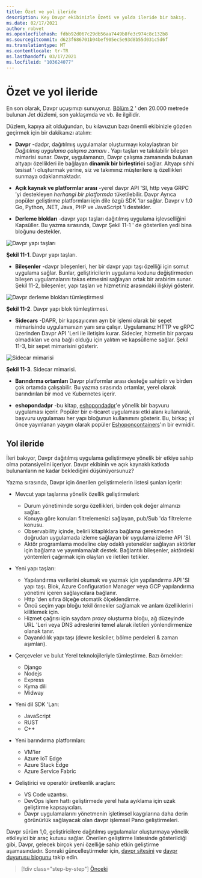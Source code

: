 ```yaml
---
title: Özet ve yol ileride
description: Key Davpr ekibinizle Özeti ve yolda ileride bir bakış.
ms.date: 02/17/2021
author: robvet
ms.openlocfilehash: fdbb92d067c29db56aa7449b8fe3c974c8c132b8
ms.sourcegitcommit: d623f686701b94bef905ec5e93d8b55d031c5d6f
ms.translationtype: MT
ms.contentlocale: tr-TR
ms.lasthandoff: 03/17/2021
ms.locfileid: "103624077"
---
```

# <a name="summary-and-the-road-ahead"></a>Özet ve yol ileride

En son olarak, Davpr uçuşımızı sunuyoruz. [Bölüm 2](dapr-at-20000-feet.md) ' den 20.000 metrede bulunan Jet düzlemi, son yaklaşımda ve vb. ile ilgilidir.

Düzlem, kapıya ait olduğundan, bu kılavuzun bazı önemli ekibinizle gözden geçirmek için bir dakikanızı atalım:

- **Davpr** -dadpr, dağıtılmış uygulamalar oluşturmayı kolaylaştıran bir *Dağıtılmış uygulama çalışma zamanı* . Yapı taşları ve takılabilir bileşen mimarisi sunar. Davpr, uygulamanızı, Davpr çalışma zamanında bulunan altyapı özellikleri ile bağlayan **dinamik bir birleştirici** sağlar. Altyapı sıhhi tesisat 'ı oluşturmak yerine, siz ve takımınız müşterilere iş özellikleri sunmaya odaklanmaktadır.

- **Açık kaynak ve platformlar arası** -yerel davpr API 'SI, http veya GRPC 'yi destekleyen *herhangi bir platformda* tüketilebilir. Davpr Ayrıca popüler geliştirme platformları için dile özgü SDK 'lar sağlar. Davpr v 1.0 Go, Python, .NET, Java, PHP ve JavaScript 'i destekler.

- **Derleme blokları** -davpr yapı taşları dağıtılmış uygulama işlevselliğini Kapsüller. Bu yazma sırasında, Davpr Şekil 11-1 ' de gösterilen yedi bina bloğunu destekler.

![Davpr yapı taşları](./media/dapr-at-20000-feet/building-blocks.png)

**Şekil 11-1**. Davpr yapı taşları.

- **Bileşenler** -davpr bileşenleri, her bir davpr yapı taşı özelliği için somut uygulama sağlar. Bunlar, geliştiricilerin uygulama kodunu değiştirmeden bileşen uygulamalarını takas etmesini sağlayan ortak bir arabirim sunar. Şekil 11-2, bileşenler, yapı taşları ve hizmetiniz arasındaki ilişkiyi gösterir.

![Davpr derleme blokları tümleştirmesi](./media/dapr-at-20000-feet/building-blocks-integration.png)

**Şekil 11-2**. Davpr yapı blok tümleştirmesi.

- **Sidecars** -DAPR, bir kapsayıcının ayrı bir işlemi olarak bir sepet mimarisinde uygulamanızın yanı sıra çalışır. Uygulamanız HTTP ve gRPC üzerinden Davpr API 'Leri ile iletişim kurar. Sidecler, hizmetin bir parçası olmadıkları ve ona bağlı olduğu için yalıtım ve kapsülleme sağlar. Şekil 11-3, bir sepet mimarisini gösterir.

![Sidecar mimarisi](./media/dapr-at-20000-feet/sidecar-generic.png)

**Şekil 11-3**. Sidecar mimarisi.

- **Barındırma ortamları** Davpr platformlar arası desteğe sahiptir ve birden çok ortamda çalışabilir. Bu yazma sırasında ortamlar, yerel olarak barındırılan bir mod ve Kubernetes içerir.

- **eshopondadpr** -bu kitap, [eshopondadpr](https://github.com/dotnet-architecture/eShopOnDapr)'e yönelik bir başvuru uygulaması içerir. Popüler bir e-ticaret uygulaması etki alanı kullanarak, başvuru uygulaması her yapı bloğunun kullanımını gösterir. Bu, birkaç yıl önce yayınlanan yaygın olarak popüler [Eshoponcontainers](https://github.com/dotnet-architecture/eShopOnContainers)'ın bir evmidir.

## <a name="the-road-ahead"></a>Yol ileride

İleri bakıyor, Davpr dağıtılmış uygulama geliştirmeye yönelik bir etkiye sahip olma potansiyelini içeriyor. Davpr ekibinin ve açık kaynaklı katkıda bulunanların ne kadar beklediğini düşünüyorsunuz?

Yazma sırasında, Davpr için önerilen geliştirmelerin listesi şunları içerir:

- Mevcut yapı taşlarına yönelik özellik geliştirmeleri:
  - Durum yönetiminde sorgu özellikleri, birden çok değer almanızı sağlar.
  - Konuya göre konuları filtrelemenizi sağlayan, pub/Sub 'da filtreleme konusu.
  - Observability içinde, belirli kitaplıklara bağlama gerekmeden doğrudan uygulamada izleme sağlayan bir uygulama izleme API 'SI.
  - Aktör programlama modeline olay odaklı yetenekler sağlayan aktörler için bağlama ve yayımlama/alt destek. Bağlantılı bileşenler, aktördeki yöntemleri çağırmak için olayları ve iletileri tetikler.

- Yeni yapı taşları:
  - Yapılandırma verilerini okumak ve yazmak için yapılandırma API 'SI yapı taşı. Blok, Azure Configuration Manager veya GCP yapılandırma yönetimi içeren sağlayıcılara bağlanır.
  - Http 'den sıfıra ölçeğe otomatik ölçeklendirme.
  - Öncü seçim yapı bloğu tekil örnekler sağlamak ve anlam özelliklerini kilitlemek için.
  - Hizmet çağrısı için saydam proxy oluşturma bloğu, ağ düzeyinde URL 'Leri veya DNS adreslerini temel alarak iletileri yönlendirmenize olanak tanır.
  - Dayanıklılık yapı taşı (devre kesiciler, bölme perdeleri & zaman aşımları).

- Çerçeveler ve bulut Yerel teknolojileriyle tümleştirme. Bazı örnekler:
  - Django
  - Nodejs
  - Express
  - Kyma dili
  - Midway

- Yeni dil SDK 'Ları:
  - JavaScript
  - RUST
  - C++

- Yeni barındırma platformları:
  - VM'ler
  - Azure IoT Edge
  - Azure Stack Edge
  - Azure Service Fabric

- Geliştirici ve operatör üretkenlik araçları:
  - VS Code uzantısı.
  - DevOps işlem hattı geliştirmede yerel hata ayıklama için uzak geliştirme kapsayıcıları.
  - Davpr uygulamalarını yönetmenin işletimsel kaygılarına daha derin görünürlük sağlayacak olan davpr işlemsel Pano geliştirmeleri.

Davpr sürüm 1,0, geliştiricilere dağıtılmış uygulamalar oluşturmaya yönelik etkileyici bir araç kutusu sağlar. Önerilen geliştirme listesinde gösterildiği gibi, Davpr, gelecek birçok yeni özelliğe sahip etkin geliştirme aşamasındadır. Sonraki güncelleştirmeler için, [davpr sitesini](https://dapr.io/) ve [davpr duyurusu blogunu](https://cloudblogs.microsoft.com/opensource/2019/10/16/announcing-dapr-open-source-project-build-microservice-applications/) takip edin.

>[!div class="step-by-step"]
>[Önceki](secrets.md)
